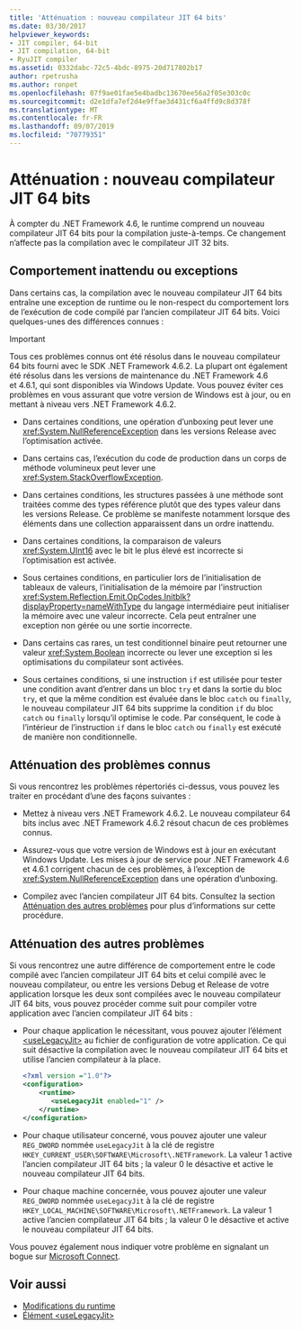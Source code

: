 ```yaml
---
title: 'Atténuation : nouveau compilateur JIT 64 bits'
ms.date: 03/30/2017
helpviewer_keywords:
- JIT compiler, 64-bit
- JIT compilation, 64-bit
- RyuJIT compiler
ms.assetid: 0332dabc-72c5-4bdc-8975-20d717802b17
author: rpetrusha
ms.author: ronpet
ms.openlocfilehash: 07f9ae01fae5e4badbc13670ee56a2f05e303c0c
ms.sourcegitcommit: d2e1dfa7ef2d4e9ffae3d431cf6a4ffd9c8d378f
ms.translationtype: MT
ms.contentlocale: fr-FR
ms.lasthandoff: 09/07/2019
ms.locfileid: "70779351"
---
```

# <a name="mitigation-new-64-bit-jit-compiler"></a>Atténuation : nouveau compilateur JIT 64 bits
À compter du .NET Framework 4.6, le runtime comprend un nouveau compilateur JIT 64 bits pour la compilation juste-à-temps. Ce changement n’affecte pas la compilation avec le compilateur JIT 32 bits.  
  
## <a name="unexpected-behavior-or-exceptions"></a>Comportement inattendu ou exceptions  
 Dans certains cas, la compilation avec le nouveau compilateur JIT 64 bits entraîne une exception de runtime ou le non-respect du comportement lors de l’exécution de code compilé par l’ancien compilateur JIT 64 bits. Voici quelques-unes des différences connues :  
  
> [!IMPORTANT]
> Tous ces problèmes connus ont été résolus dans le nouveau compilateur 64 bits fourni avec le SDK .NET Framework 4.6.2. La plupart ont également été résolus dans les versions de maintenance du .NET Framework 4.6 et 4.6.1, qui sont disponibles via Windows Update. Vous pouvez éviter ces problèmes en vous assurant que votre version de Windows est à jour, ou en mettant à niveau vers .NET Framework 4.6.2.  
  
- Dans certaines conditions, une opération d’unboxing peut lever une <xref:System.NullReferenceException> dans les versions Release avec l’optimisation activée.  
  
- Dans certains cas, l’exécution du code de production dans un corps de méthode volumineux peut lever une <xref:System.StackOverflowException>.  
  
- Dans certaines conditions, les structures passées à une méthode sont traitées comme des types référence plutôt que des types valeur dans les versions Release. Ce problème se manifeste notamment lorsque des éléments dans une collection apparaissent dans un ordre inattendu.  
  
- Dans certaines conditions, la comparaison de valeurs <xref:System.UInt16> avec le bit le plus élevé est incorrecte si l’optimisation est activée.  
  
- Sous certaines conditions, en particulier lors de l’initialisation de tableaux de valeurs, l’initialisation de la mémoire par l’instruction <xref:System.Reflection.Emit.OpCodes.Initblk?displayProperty=nameWithType> du langage intermédiaire peut initialiser la mémoire avec une valeur incorrecte. Cela peut entraîner une exception non gérée ou une sortie incorrecte.  
  
- Dans certains cas rares, un test conditionnel binaire peut retourner une valeur <xref:System.Boolean> incorrecte ou lever une exception si les optimisations du compilateur sont activées.  
  
- Sous certaines conditions, si une instruction `if` est utilisée pour tester une condition avant d’entrer dans un bloc `try` et dans la sortie du bloc `try`, et que la même condition est évaluée dans le bloc `catch` ou `finally`, le nouveau compilateur JIT 64 bits supprime la condition `if` du bloc `catch` ou `finally` lorsqu’il optimise le code. Par conséquent, le code à l’intérieur de l’instruction `if` dans le bloc `catch` ou `finally` est exécuté de manière non conditionnelle.  
  
<a name="General"></a>   
## <a name="mitigation-of-known-issues"></a>Atténuation des problèmes connus  
 Si vous rencontrez les problèmes répertoriés ci-dessus, vous pouvez les traiter en procédant d’une des façons suivantes :  
  
- Mettez à niveau vers .NET Framework 4.6.2. Le nouveau compilateur 64 bits inclus avec .NET Framework 4.6.2 résout chacun de ces problèmes connus.  
  
- Assurez-vous que votre version de Windows est à jour en exécutant Windows Update. Les mises à jour de service pour .NET Framework 4.6 et 4.6.1 corrigent chacun de ces problèmes, à l’exception de <xref:System.NullReferenceException> dans une opération d’unboxing.  
  
- Compilez avec l’ancien compilateur JIT 64 bits. Consultez la section [Atténuation des autres problèmes](#Other) pour plus d’informations sur cette procédure.  
  
<a name="Other"></a>   
## <a name="mitigation-of-other-issues"></a>Atténuation des autres problèmes  
 Si vous rencontrez une autre différence de comportement entre le code compilé avec l’ancien compilateur JIT 64 bits et celui compilé avec le nouveau compilateur, ou entre les versions Debug et Release de votre application lorsque les deux sont compilées avec le nouveau compilateur JIT 64 bits, vous pouvez procéder comme suit pour compiler votre application avec l’ancien compilateur JIT 64 bits :  
  
- Pour chaque application le nécessitant, vous pouvez ajouter l’élément [ \<useLegacyJit>](../configure-apps/file-schema/runtime/uselegacyjit-element.md) au fichier de configuration de votre application. Ce qui suit désactive la compilation avec le nouveau compilateur JIT 64 bits et utilise l’ancien compilateur à la place.  
  
    ```xml  
    <?xml version ="1.0"?>  
    <configuration>  
        <runtime>  
           <useLegacyJit enabled="1" />  
        </runtime>  
    </configuration>  
    ```  
  
- Pour chaque utilisateur concerné, vous pouvez ajouter une valeur `REG_DWORD` nommée `useLegacyJit` à la clé de registre `HKEY_CURRENT_USER\SOFTWARE\Microsoft\.NETFramework`. La valeur 1 active l’ancien compilateur JIT 64 bits ; la valeur 0 le désactive et active le nouveau compilateur JIT 64 bits.  
  
- Pour chaque machine concernée, vous pouvez ajouter une valeur `REG_DWORD` nommée `useLegacyJit` à la clé de registre `HKEY_LOCAL_MACHINE\SOFTWARE\Microsoft\.NETFramework`. La valeur 1 active l’ancien compilateur JIT 64 bits ; la valeur 0 le désactive et active le nouveau compilateur JIT 64 bits.  
  
 Vous pouvez également nous indiquer votre problème en signalant un bogue sur [Microsoft Connect](https://connect.microsoft.com/VisualStudio).  
  
## <a name="see-also"></a>Voir aussi

- [Modifications du runtime](runtime-changes-in-the-net-framework-4-6.md)
- [Élément \<useLegacyJit>](../configure-apps/file-schema/runtime/uselegacyjit-element.md)
